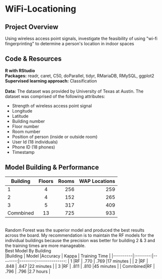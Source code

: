# WiFi-Locationing
## Project Overview 
Using wireless access point signals, investigate the feasibility of using "wi-fi fingerprinting" to determine a person's location in indoor spaces
<br>
## Code & Resources

<b>R with RStudio</b><br>
<b>Packages:</b> readr, caret, C50, doParallel, tidyr, RMariaDB, RMySQL, ggplot2
<br>
<b>Supervised learning approach:</b> Classification
<br><br>
<b>Data:</b> The dataset was provided by University of Texas at Austin</a>.
The dataset was comprised of the following attributes:  
<ul>
        <li>Strength of wireless access point signal </li>
        <li>Longitude</li>
        <li>Latitude</li>
        <li>Building number</li>
        <li>Floor number</li>
        <li>Room number</li>
        <li>Position of person (inside or outside room)</li>
        <li>User Id (18 individuals) </li>
        <li>Phone ID (18 phones) </li>
        <li>Timestamp</li>
</ul>

## Model Building & Performance

|Building  | Floors        |Rooms  | WAP Locations |
|----------|:-------------:|------:|----------------:
| 1        |4              | 256   | 259            |
| 2        |4              | 152   | 265            |
| 3        |5              | 317   | 409            |
| Comnbined|13             | 725   | 933            |

<br>
Random Forest was the superior model and produced the best results across the board. My recommendation is to maintain the RF models for the individual buildings because the precision was better for building 2 & 3 and the training times are more manageable. 

<br> 
Best Model By Building
<br>
|Building  | Model    |Accuracy |  Kappa | Training Time |
|----------|:--------:|--------:|--------:---------------:
| 1        |RF        | .770     | .769    |17 minutes    |
| 2        |RF        | .848     | .847    |22 minutes    |
| 3        |RF        | .811     | .810    |45 minutes    |
| Comnbined|RF        | .796     | .796    |2.7 hours     |
